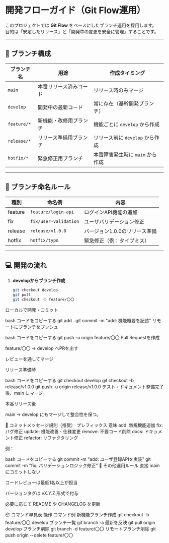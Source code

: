 # 開発フローガイド（Git Flow運用）

このプロジェクトでは **Git Flow** をベースにしたブランチ運用を採用します。  
目的は「安定したリリース」と「開発中の変更を安全に管理」することです。

---

## 🚀 ブランチ構成

| ブランチ名 | 用途 | 作成タイミング |
|-------------|------|----------------|
| `main` | 本番リリース済みコード | リリース時のみマージ |
| `develop` | 開発中の最新コード | 常に存在（基幹開発ブランチ） |
| `feature/*` | 新機能・改修用ブランチ | 機能ごとに `develop` から作成 |
| `release/*` | リリース準備用ブランチ | リリース前に `develop` から作成 |
| `hotfix/*` | 緊急修正用ブランチ | 本番障害発生時に `main` から作成 |

---

## 🧩 ブランチ命名ルール

| 種別 | 命名例 | 内容 |
|------|---------|------|
| feature | `feature/login-api` | ログインAPI機能の追加 |
| fix | `fix/user-validation` | ユーザバリデーション修正 |
| release | `release/v1.0.0` | バージョン1.0.0のリリース準備 |
| hotfix | `hotfix/typo` | 緊急修正（例：タイプミス） |

---

## 💻 開発の流れ

1. **developからブランチ作成**
   ```bash
   git checkout develop
   git pull
   git checkout -b feature/〇〇
ローカルで開発・コミット

bash
コードをコピーする
git add .
git commit -m "add: 機能概要を記述"
リモートにブランチをプッシュ

bash
コードをコピーする
git push -u origin feature/〇〇
Pull Requestを作成

feature/〇〇 → develop へPRを出す

レビューを通してマージ

リリース準備時

bash
コードをコピーする
git checkout develop
git checkout -b release/v1.0.0
git push -u origin release/v1.0.0
テスト・ドキュメント整備完了後、main にマージ。

本番リリース後

main → develop にもマージして整合性を保つ。

🧱 コミットメッセージ規則（推奨）
プレフィックス	意味
add:	新規機能追加
fix:	バグ修正
update:	機能改善・仕様変更
remove:	不要コード削除
docs:	ドキュメント修正
refactor:	リファクタリング

例：

bash
コードをコピーする
git commit -m "add: ユーザ登録APIを実装"
git commit -m "fix: バリデーションロジック修正"
🧹 その他運用ルール
直接 main にコミットしない

コードレビューは最低1名以上が担当

バージョンタグは vX.Y.Z 形式で付与

必要に応じて README や CHANGELOG を更新

📦 コマンド早見表
操作	コマンド例
新機能ブランチ作成	git checkout -b feature/〇〇 develop
ブランチ一覧	git branch -a
最新を反映	git pull origin develop
ブランチ削除	git branch -d feature/〇〇
リモートブランチ削除	git push origin --delete feature/〇〇